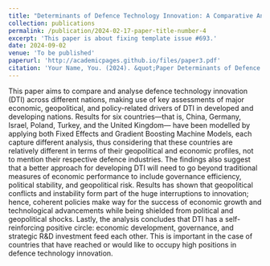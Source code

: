 ```yaml
---
title: "Determinants of Defence Technology Innovation: A Comparative Analysis of Economic, Geopolitical, And Policy Factors Across Leading and Emerging Nations"
collection: publications
permalink: /publication/2024-02-17-paper-title-number-4
excerpt: 'This paper is about fixing template issue #693.'
date: 2024-09-02
venue: 'To be published'
paperurl: 'http://academicpages.github.io/files/paper3.pdf'
citation: 'Your Name, You. (2024). &quot;Paper Determinants of Defence Technology Innovation: A Comparative Analysis of Economic, Geopolitical, And Policy Factors Across Leading and Emerging Nations.&quot; <i> - </i>.'
---
```


This paper aims to compare and analyse defence technology innovation (DTI) across different nations, making use of key assessments of major economic, geopolitical, and policy-related drivers of DTI in developed and developing nations. Results for six countries—that is, China, Germany, Israel, Poland, Turkey, and the United Kingdom— have been modelled by applying both Fixed Effects and Gradient Boosting Machine Models, each capture different analysis, thus considering that these countries are relatively different in terms of their geopolitical and economic profiles, not to mention their respective defence industries. The findings also suggest that a better approach for developing DTI will need to go beyond traditional measures of economic performance to include governance efficiency, political stability, and geopolitical risk. Results has shown that geopolitical conflicts and instability form part of the huge interruptions to innovation; hence, coherent policies make way for the success of economic growth and technological advancements while being shielded from political and geopolitical shocks. Lastly, the analysis concludes that DTI has a self-reinforcing positive circle: economic development, governance, and strategic R&D investment feed each other. This is important in the case of countries that have reached or would like to occupy high positions in defence technology innovation.
